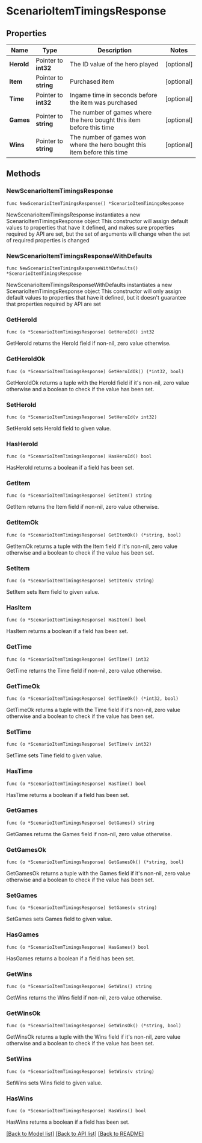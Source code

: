 # ScenarioItemTimingsResponse

## Properties

Name | Type | Description | Notes
------------ | ------------- | ------------- | -------------
**HeroId** | Pointer to **int32** | The ID value of the hero played | [optional] 
**Item** | Pointer to **string** | Purchased item | [optional] 
**Time** | Pointer to **int32** | Ingame time in seconds before the item was purchased | [optional] 
**Games** | Pointer to **string** | The number of games where the hero bought this item before this time | [optional] 
**Wins** | Pointer to **string** | The number of games won where the hero bought this item before this time | [optional] 

## Methods

### NewScenarioItemTimingsResponse

`func NewScenarioItemTimingsResponse() *ScenarioItemTimingsResponse`

NewScenarioItemTimingsResponse instantiates a new ScenarioItemTimingsResponse object
This constructor will assign default values to properties that have it defined,
and makes sure properties required by API are set, but the set of arguments
will change when the set of required properties is changed

### NewScenarioItemTimingsResponseWithDefaults

`func NewScenarioItemTimingsResponseWithDefaults() *ScenarioItemTimingsResponse`

NewScenarioItemTimingsResponseWithDefaults instantiates a new ScenarioItemTimingsResponse object
This constructor will only assign default values to properties that have it defined,
but it doesn't guarantee that properties required by API are set

### GetHeroId

`func (o *ScenarioItemTimingsResponse) GetHeroId() int32`

GetHeroId returns the HeroId field if non-nil, zero value otherwise.

### GetHeroIdOk

`func (o *ScenarioItemTimingsResponse) GetHeroIdOk() (*int32, bool)`

GetHeroIdOk returns a tuple with the HeroId field if it's non-nil, zero value otherwise
and a boolean to check if the value has been set.

### SetHeroId

`func (o *ScenarioItemTimingsResponse) SetHeroId(v int32)`

SetHeroId sets HeroId field to given value.

### HasHeroId

`func (o *ScenarioItemTimingsResponse) HasHeroId() bool`

HasHeroId returns a boolean if a field has been set.

### GetItem

`func (o *ScenarioItemTimingsResponse) GetItem() string`

GetItem returns the Item field if non-nil, zero value otherwise.

### GetItemOk

`func (o *ScenarioItemTimingsResponse) GetItemOk() (*string, bool)`

GetItemOk returns a tuple with the Item field if it's non-nil, zero value otherwise
and a boolean to check if the value has been set.

### SetItem

`func (o *ScenarioItemTimingsResponse) SetItem(v string)`

SetItem sets Item field to given value.

### HasItem

`func (o *ScenarioItemTimingsResponse) HasItem() bool`

HasItem returns a boolean if a field has been set.

### GetTime

`func (o *ScenarioItemTimingsResponse) GetTime() int32`

GetTime returns the Time field if non-nil, zero value otherwise.

### GetTimeOk

`func (o *ScenarioItemTimingsResponse) GetTimeOk() (*int32, bool)`

GetTimeOk returns a tuple with the Time field if it's non-nil, zero value otherwise
and a boolean to check if the value has been set.

### SetTime

`func (o *ScenarioItemTimingsResponse) SetTime(v int32)`

SetTime sets Time field to given value.

### HasTime

`func (o *ScenarioItemTimingsResponse) HasTime() bool`

HasTime returns a boolean if a field has been set.

### GetGames

`func (o *ScenarioItemTimingsResponse) GetGames() string`

GetGames returns the Games field if non-nil, zero value otherwise.

### GetGamesOk

`func (o *ScenarioItemTimingsResponse) GetGamesOk() (*string, bool)`

GetGamesOk returns a tuple with the Games field if it's non-nil, zero value otherwise
and a boolean to check if the value has been set.

### SetGames

`func (o *ScenarioItemTimingsResponse) SetGames(v string)`

SetGames sets Games field to given value.

### HasGames

`func (o *ScenarioItemTimingsResponse) HasGames() bool`

HasGames returns a boolean if a field has been set.

### GetWins

`func (o *ScenarioItemTimingsResponse) GetWins() string`

GetWins returns the Wins field if non-nil, zero value otherwise.

### GetWinsOk

`func (o *ScenarioItemTimingsResponse) GetWinsOk() (*string, bool)`

GetWinsOk returns a tuple with the Wins field if it's non-nil, zero value otherwise
and a boolean to check if the value has been set.

### SetWins

`func (o *ScenarioItemTimingsResponse) SetWins(v string)`

SetWins sets Wins field to given value.

### HasWins

`func (o *ScenarioItemTimingsResponse) HasWins() bool`

HasWins returns a boolean if a field has been set.


[[Back to Model list]](../README.md#documentation-for-models) [[Back to API list]](../README.md#documentation-for-api-endpoints) [[Back to README]](../README.md)



